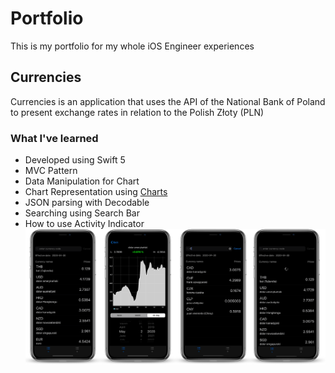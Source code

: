 # Portfolio
This is my portfolio for my whole iOS Engineer experiences

## Currencies
Currencies is an application that uses the API of the National Bank of Poland to present exchange rates in relation to the Polish Złoty (PLN)

### What I've learned
- Developed using Swift 5
- MVC Pattern
- Data Manipulation for Chart
- Chart Representation using [Charts](https://github.com/danielgindi/Charts/)
- JSON parsing with Decodable
- Searching using Search Bar
- How to use Activity Indicator
![](https://github.com/SalaTymoteusz/Portfolio/blob/master/AppMockUp.png?raw=true)


